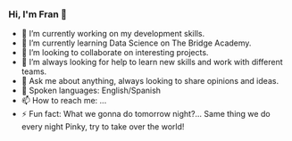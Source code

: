 ### Hi, I'm Fran 👋

- 🔭 I’m currently working on my development skills.
- 🌱 I’m currently learning Data Science on The Bridge Academy.
- 👯 I’m looking to collaborate on interesting projects.
- 🤔 I’m always looking for help to learn new skills and work with different teams.
- 💬 Ask me about anything, always looking to share opinions and ideas.
- 💬 Spoken languages: English/Spanish
- 📫 How to reach me: ...
- ⚡ Fun fact: What we gonna do tomorrow night?... Same thing we do every night Pinky, try to take over the world!
